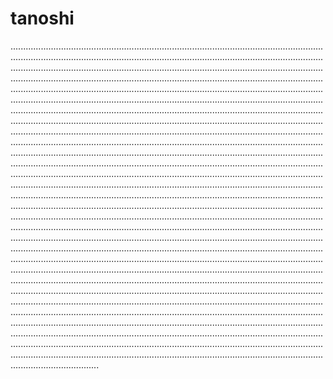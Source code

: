 # tanoshi

...........................................................................................................................................................................................................................................................................................................................................................................................................................................................................................................................................................................................................................................................................................................................................................................................................................................................................................................................................................................................................................................................................................................................................................................................................................................................................................................................................................................................................................................................................................................................................................................................................................................................................................................................................................................................................................................................................................................................................................................................................................................................................................................................................................................................................................................................................................................................................................................................................................................................................................................................................................................................................................................................................................................................................................................................................................................................................................................................................................................................................................................................................................................................................................................................................................................................................................................................................................................................................................................................................................................................................................................................................................................................................................................................................................................................................................................................................................................